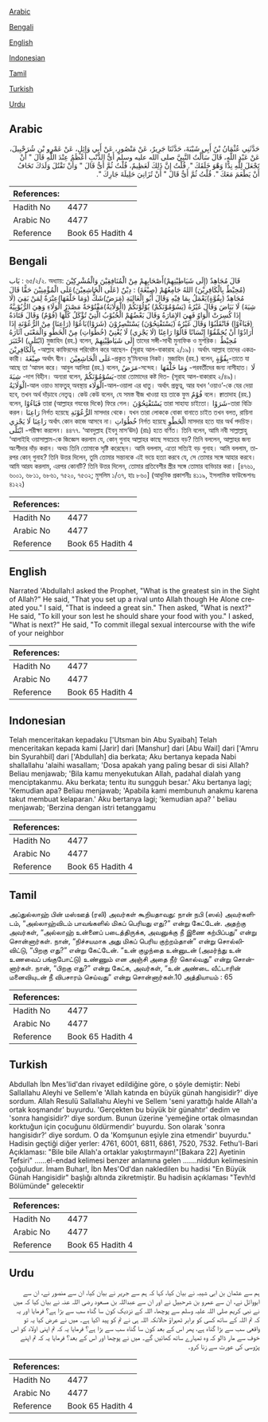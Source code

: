 [Arabic](#arabic)

[Bengali](#bengali)

[English](#english)

[Indonesian](#indonesian)

[Tamil](#tamil)

[Turkish](#turkish)

[Urdu](#urdu)

## Arabic


<div dir="rtl" lang="ar" style={{fontSize:'larger',backgroundColor:'#f8f9fa',padding:20}}>
حَدَّثَنِي عُثْمَانُ بْنُ أَبِي شَيْبَةَ، حَدَّثَنَا جَرِيرٌ، عَنْ مَنْصُورٍ، عَنْ أَبِي وَائِلٍ، عَنْ عَمْرِو بْنِ شُرَحْبِيلَ، عَنْ عَبْدِ اللَّهِ، قَالَ سَأَلْتُ النَّبِيَّ صلى الله عليه وسلم أَىُّ الذَّنْبِ أَعْظَمُ عِنْدَ اللَّهِ قَالَ ‏"‏ أَنْ تَجْعَلَ لِلَّهِ نِدًّا وَهْوَ خَلَقَكَ ‏"‏‏.‏ قُلْتُ إِنَّ ذَلِكَ لَعَظِيمٌ، قُلْتُ ثُمَّ أَىُّ قَالَ ‏"‏ وَأَنْ تَقْتُلَ وَلَدَكَ تَخَافُ أَنْ يَطْعَمَ مَعَكَ ‏"‏‏.‏ قُلْتُ ثُمَّ أَىُّ قَالَ ‏"‏ أَنْ تُزَانِيَ حَلِيلَةَ جَارِكَ ‏"‏‏.‏
</div>
<div style={{backgroundColor:'#f8f9fa',padding:20, marginBottom: 10}}><table> <thead> <tr> <th>References:</th> <th></th> </tr> </thead> <tbody><tr><td>Hadith No</td><td>4477</td></tr><tr><td>Arabic No</td><td>4477</td></tr><tr><td>Reference</td><td>Book 65 Hadith 4</td></tr></tbody></table></div>

## Bengali


<div dir="ltr" lang="bn" style={{fontSize:'larger',backgroundColor:'#f8f9fa',padding:20}}>
بَاب : ৬৫/২/২. অধ্যায়: قَالَ مُجَاهِدٌ (إِلَى شَيَاطِيْنِهِمْ)أَصْحَابِهِمْ مِنْ الْمُنَافِقِيْنَ وَالْمُشْرِكِيْنَ (مُحِيْطٌ بِالْكَافِرِيْنَ) اللهُ جَامِعُهُمْ (صِبْغَةَ) : دِيْنٌ (عَلَى الْخَاشِعِيْنَ)عَلَى الْمُؤْمِنِيْنَ حَقًّا قَالَ مُجَاهِدٌ (بِقُوَّةٍ)يَعْمَلُ بِمَا فِيْهِ وَقَالَ أَبُو الْعَالِيَةِ (مَرَضٌ)شَكٌّ (وَمَا خَلْفَهَا)عِبْرَةٌ لِمَنْ بَقِيَ (لَا شِيَةَ) لَا بَيَاضَ وَقَالَ غَيْرُهُ (يَسُوْمُوْنَكُمْ) يُوْلُوْنَكُمْ (الْوَلَايَةُ)مَفْتُوْحَةٌ مَصْدَرُ الْوَلَاءِ وَهِيَ الرُّبُوْبِيَّةُ إِذَا كُسِرَتْ الْوَاوُ فَهِيَ الإِمَارَةُ وَقَالَ بَعْضُهُمْ الْحُبُوْبُ الَّتِيْ تُؤْكَلُ كُلُّهَا (فُوْمٌ) وَقَالَ قَتَادَةُ (فَبَاءُوْا) فَانْقَلَبُوْا وَقَالَ غَيْرُهُ (يَسْتَفْتِحُوْنَ) يَسْتَنْصِرُوْنَ (شَرَوْا)بَاعُوْا (رَاعِنَا) مِنْ الرُّعُوْنَةِ إِذَا أَرَادُوْا أَنْ يُحَمِّقُوْا إِنْسَانًا قَالُوْا رَاعِنًا (لَا يَجْزِي) لَا يُغْنِيْ (خُطُوَاتِ) مِنْ الْخَطْوِ وَالْمَعْنَى آثَارَهُ (ابْتَلَى) اخْتَبَرَ মুজাহিদ (রহ.) বলেন, إِلَى شَيَاطِيْنِهِمْ তাদের সঙ্গী-সাথী মুনাফিক ও মুশরিক। مُحِيْطٌ بِالْكَافِرِيْنَ -আল্লাহ কাফিরদের পরিবেষ্টন করে আছেন- (সূরাহ আল-বাকারাহ ২/১৯)। অর্থাৎ আল্লাহ তাদের একত্রকারী। صِبْغَةَ অর্থাৎ দ্বীন। عَلَى الْخَاشِعِيْنَ-প্রকৃত মু’মিনদের নিকট। মুজাহিদ (রহ.) বলেন, بِقُوَّةٍ-তাতে যা আছে তা ‘আমল করে। আবুল আলিয়া (রহ.) বলেন, مَرَضٌ-সন্দেহ। وَمَا خَلْفَهَا -পরবর্তীদের জন্য নাসীহাত। لَا شِيَةَ -দাগ বিহীন। অন্যরা বলেন, يَسُوْمُوْنَكُمْ-তারা তোমাদের কষ্ট দিত- (সূরাহ আল-বাকারাহ ২/৪৯)। الْوَلَايَةُ-আল ওয়াও মাফতুহ্ অবস্থায় الْوَلَاء-আল-ওয়ালা এর ধাতু। অর্থাৎ প্রভুত্ব, আর যখন ‘ওয়াও’-কে যের দেয়া হবে, তখন অর্থ দাঁড়াবে নেতৃত্ব। কেউ কেউ বলেন, যে সমস্ত বীজ খাওয়া হয় তাকে ফুম فُوْمٌ বলে। ক্বাতাদাহ (রহ.) বলেন, فَبَاءُوْا তারা (আল্লাহর গযবের দিকে) ফিরে গেল। يَسْتَفْتِحُوْنَ তারা সাহায্য চাইতো। شَرَوْا-তারা বিক্রি করল। رَاعِنَا নির্গত হয়েছে الرُّعُوْنَةِ মাসদার থেকে। যখন তারা লোককে বোকা বানাতে চাইত তখন বলত, রায়িনা رَاعِنَا لَا يَجْزِي অর্থাৎ কোন কাজে আসবে না। خُطُوَاتِ নির্গত হয়েছে الْخَطْوِ মাসদার হতে যার অর্থ পদচিহ্ন। ابْتَلَى -পরীক্ষা করলেন। ৪৪৭৭. ‘আবদুল্লাহ (ইবনু মাস‘ঊদ) (রাঃ) হতে বর্ণিত। তিনি বলেন, আমি নবী সাল্লাল্লাহু ‘আলাইহি ওয়াসাল্লাম-কে জিজ্ঞেস করলাম যে, কোন্ গুনাহ আল্লাহর কাছে সবচেয়ে বড়? তিনি বললেন, আল্লাহর জন্য অংশীদার দাঁড় করান। অথচ তিনি তোমাকে সৃষ্টি করেছেন। আমি বললাম, এতো সত্যিই বড় গুনাহ। আমি বললাম, তারপর কোন্ গুনাহ? তিনি উত্তর দিলেন, তুমি তোমার সন্তানকে এই ভয়ে হত্যা করবে যে, সে তোমার সঙ্গে আহার করবে। আমি আরয করলাম, এরপর কোনটি? তিনি উত্তর দিলেন, তোমার প্রতিবেশীর স্ত্রীর সঙ্গে তোমার ব্যভিচার করা। [৪৭৬১, ৬০০১, ৬৮১১, ৬৮৬১, ৭৫২০, ৭৫৩২; মুসলিম ১/৩৭, হাঃ ৮৬০] (আধুনিক প্রকাশনীঃ ৪১১৯, ইসলামিক ফাউন্ডেশনঃ ৪১২২)
</div>
<div style={{backgroundColor:'#f8f9fa',padding:20, marginBottom: 10}}><table> <thead> <tr> <th>References:</th> <th></th> </tr> </thead> <tbody><tr><td>Hadith No</td><td>4477</td></tr><tr><td>Arabic No</td><td>4477</td></tr><tr><td>Reference</td><td>Book 65 Hadith 4</td></tr></tbody></table></div>

## English


<div dir="ltr" lang="en" style={{fontSize:'larger',backgroundColor:'#f8f9fa',padding:20}}>
Narrated 'Abdullah:I asked the Prophet, "What is the greatest sin in the Sight of Allah?" He said, "That you set up a rival unto Allah though He Alone created you." I said, "That is indeed a great sin." Then asked, "What is next?" He said, "To kill your son lest he should share your food with you." I asked, "What is next?" He said, "To commit illegal sexual intercourse with the wife of your neighbor
</div>
<div style={{backgroundColor:'#f8f9fa',padding:20, marginBottom: 10}}><table> <thead> <tr> <th>References:</th> <th></th> </tr> </thead> <tbody><tr><td>Hadith No</td><td>4477</td></tr><tr><td>Arabic No</td><td>4477</td></tr><tr><td>Reference</td><td>Book 65 Hadith 4</td></tr></tbody></table></div>

## Indonesian


<div dir="ltr" lang="id" style={{fontSize:'larger',backgroundColor:'#f8f9fa',padding:20}}>
Telah menceritakan kepadaku ['Utsman bin Abu Syaibah] Telah menceritakan kepada kami [Jarir] dari [Manshur] dari [Abu Wail] dari ['Amru bin Syurahbil] dari ['Abdullah] dia berkata; Aku bertanya kepada Nabi shallallahu 'alaihi wasallam; 'Dosa apakah yang paling besar di sisi Allah? Beliau menjawab; 'Bila kamu menyekutukan Allah, padahal dialah yang menciptakanmu. Aku berkata; tentu itu sungguh besar.' Aku bertanya lagi; 'Kemudian apa? Beliau menjawab; 'Apabila kami membunuh anakmu karena takut membuat kelaparan.' Aku bertanya lagi; 'kemudian apa? ' beliau menjawab; 'Berzina dengan istri tetanggamu
</div>
<div style={{backgroundColor:'#f8f9fa',padding:20, marginBottom: 10}}><table> <thead> <tr> <th>References:</th> <th></th> </tr> </thead> <tbody><tr><td>Hadith No</td><td>4477</td></tr><tr><td>Arabic No</td><td>4477</td></tr><tr><td>Reference</td><td>Book 65 Hadith 4</td></tr></tbody></table></div>

## Tamil


<div dir="ltr" lang="ta" style={{fontSize:'larger',backgroundColor:'#f8f9fa',padding:20}}>
அப்துல்லாஹ் பின் மஸ்ஊத் (ரலி) அவர்கள் கூறியதாவது: நான் நபி (ஸல்) அவர்களிடம், “அல்லாஹ்விடம் பாவங்களில் மிகப் பெரியது எது?” என்று கேட்டேன். அதற்கு அவர்கள், “அல்லாஹ் உன்னைப் படைத்திருக்க, அவனுக்கு நீ இணை கற்பிப்பது” என்று சொன்னார்கள். நான், “நிச்சயமாக அது மிகப் பெரிய குற்றம்தான்” என்று சொல்லிவிட்டு, “பிறகு எது?” என்று கேட்டேன். “உன் குழந்தை உன்னுடன் (அமர்ந்து உன் உணவைப் பங்குபோட்டு) உண்ணும் என அஞ்சி அதை நீர் கொல்வது” என்று சொன்னார்கள். நான், “பிறகு எது?” என்று கேட்க, அவர்கள், “உன் அண்டை வீட்டாரின் மனைவியுடன் நீ விபசாரம் செய்வது” என்று சொன்னார்கள்.10 அத்தியாயம் : 65
</div>
<div style={{backgroundColor:'#f8f9fa',padding:20, marginBottom: 10}}><table> <thead> <tr> <th>References:</th> <th></th> </tr> </thead> <tbody><tr><td>Hadith No</td><td>4477</td></tr><tr><td>Arabic No</td><td>4477</td></tr><tr><td>Reference</td><td>Book 65 Hadith 4</td></tr></tbody></table></div>

## Turkish


<div dir="ltr" lang="tr" style={{fontSize:'larger',backgroundColor:'#f8f9fa',padding:20}}>
Abdullah İbn Mes'lid'dan rivayet edildiğine göre, o şöyle demiştir: Nebi Sallallahu Aleyhi ve Sellem'e 'Allah katında en büyük günah hangisidir?' diye sordum. Allah Resulü Sallallahu Aleyhi ve Sellem 'seni yarattığı halde Allah'a ortak koşmandır' buyurdu. 'Gerçekten bu büyük bir günahtır' dedim ve 'sonra hangisidir?' diye sordum. Bunun üzerine 'yemeğine ortak olmasından korktuğun için çocuğunu öldürmendir' buyurdu. Son olarak 'sonra hangisidır?' diye sordum. O da 'Komşunun eşiyle zina etmendir' buyurdu." Hadisin geçtiği diğer yerler: 4761, 6001, 6811, 6861, 7520, 7532. Fethu'l-Bari Açıklaması: "Bile bile Allah'a ortaklar yakıştırmayın!"[Bakara 22] Ayetinin Tefsiri" ......el-endad kelimesi benzer anlamına gelen .......niddun kelimesinin çoğuludur. İmam Buhar!, İbn Mes'Od'dan nakledilen bu hadisi "En Büyük Günah Hangisidir" başlığı altında zikretmiştir. Bu hadisin açıklaması "Tevh!d Bölümünde" gelecektir
</div>
<div style={{backgroundColor:'#f8f9fa',padding:20, marginBottom: 10}}><table> <thead> <tr> <th>References:</th> <th></th> </tr> </thead> <tbody><tr><td>Hadith No</td><td>4477</td></tr><tr><td>Arabic No</td><td>4477</td></tr><tr><td>Reference</td><td>Book 65 Hadith 4</td></tr></tbody></table></div>

## Urdu


<div dir="rtl" lang="ur" style={{fontSize:'larger',backgroundColor:'#f8f9fa',padding:20}}>
ہم سے عثمان بن ابی شیبہ نے بیان کیا، کہا کہ ہم سے جریر نے بیان کیا، ان سے منصور نے، ان سے ابووائل نے، ان سے عمرو بن شرحبیل نے اور ان سے عبداللہ بن مسعود رضی اللہ عنہ نے بیان کیا کہ میں نے نبی کریم صلی اللہ علیہ وسلم سے پوچھا، اللہ کے نزدیک کون سا گناہ سب سے بڑا ہے؟ فرمایا اور یہ کہ تم اللہ کے ساتھ کسی کو برابر ٹھہراؤ حالانکہ اللہ ہی نے تم کو پید اکیا ہے۔ میں نے عرض کیا یہ تو واقعی سب سے بڑا گناہ ہے، پھر اس کے بعد کون سا گناہ سب سے بڑا ہے؟ فرمایا یہ کہ تم اپنی اولاد کو اس خوف سے مار ڈالو کہ وہ تمہارے ساتھ کھائیں گے۔ میں نے پوچھا اور اس کے بعد؟ فرمایا یہ کہ تم اپنے پڑوسی کی عورت سے زنا کرو۔
</div>
<div style={{backgroundColor:'#f8f9fa',padding:20, marginBottom: 10}}><table> <thead> <tr> <th>References:</th> <th></th> </tr> </thead> <tbody><tr><td>Hadith No</td><td>4477</td></tr><tr><td>Arabic No</td><td>4477</td></tr><tr><td>Reference</td><td>Book 65 Hadith 4</td></tr></tbody></table></div>